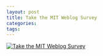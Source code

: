```yaml
---
layout: post
title: Take the MIT Weblog Survey
categories: 
tags: 
---
```

<A href="http://blogsurvey.media.mit.edu/request"><IMG alt="Take the MIT Weblog Survey"></A> 